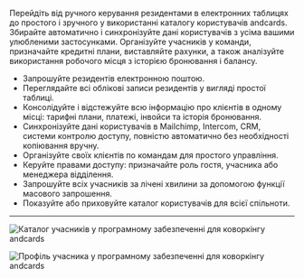 Перейдіть від ручного керування резидентами в електронних таблицях до простого і зручного у використанні каталогу користувачів andcards. Збирайте автоматично і синхронізуйте дані користувачів з усіма вашими улюбленими застосунками. Організуйте учасників у команди, призначайте кредитні плани, виставляйте рахунки, а також аналізуйте використання робочого місця з історією бронювання і балансу.

- Запрошуйте резидентів електронною поштою.
- Переглядайте всі облікові записи резидентів у вигляді простої таблиці.
- Консолідуйте і відстежуйте всю інформацію про клієнтів в одному місці: тарифні плани, платежі, інвойси та історія бронювання.
- Синхронізуйте дані користувачів в Mailchimp, Intercom, CRM, системи контролю доступу, повністю автоматично без необхідності копіювання вручну.
- Організуйте своїх клієнтів по командам для простого управління.
- Керуйте правами доступу: призначайте роль гостя, учасника або менеджера відділення.
- Запрошуйте всіх учасників за лічені хвилини за допомогою функції масового запрошення.
- Показуйте або приховуйте каталог користувачів для всієї спільноти.

---

![Каталог учасників у програмному забезпеченні для коворкінгу andcards](https://d7ccq1i35b0cj.cloudfront.net/andcards-directory-members-light-en-1920-1200.png)

![Профіль учасника у програмному забезпеченні для коворкінгу andcards](https://d7ccq1i35b0cj.cloudfront.net/andcards-directory-user-main-light-en-1920-1200.png)
